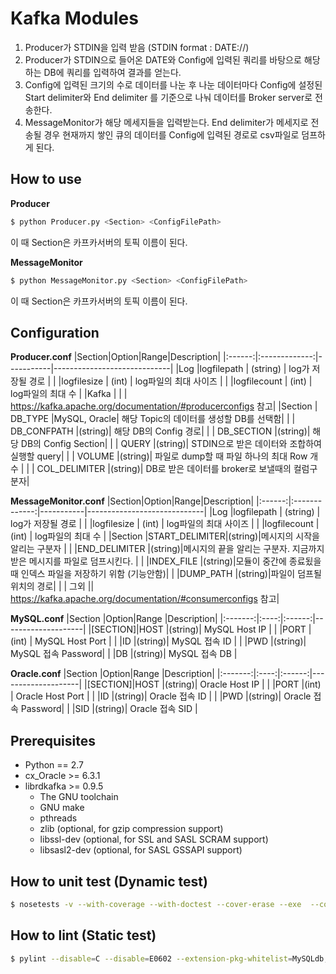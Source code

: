 # Kafka Modules
1. Producer가 STDIN을 입력 받음 (STDIN format : DATE://<YYYYmmddHHMMSS>)
2. Producer가 STDIN으로 들어온 DATE와 Config에 입력된 쿼리를 바탕으로 해당하는 DB에 쿼리를 입력하여 결과를 얻는다.
3. Config에 입력된 크기의 수로 데이터를 나눈 후 나눈 데이터마다 Config에 설정된 Start delimiter와 End delimiter 를 기준으로 나눠 데이터를 Broker server로 전송한다.
4. MessageMonitor가 해당 메세지들을 입력받는다. End delimiter가 메세지로 전송될 경우 현재까지 쌓인 큐의 데이터를 Config에 입력된 경로로 csv파일로 덤프하게 된다.

## How to use
**Producer**
```Bash
$ python Producer.py <Section> <ConfigFilePath>
```
이 때 Section은 카프카서버의 토픽 이름이 된다.

**MessageMonitor**
```Bash
$ python MessageMonitor.py <Section> <ConfigFilePath>
```
이 때 Section은 카프카서버의 토픽 이름이 된다.

## Configuration

**Producer.conf**
|Section|Option|Range|Description|
|:------:|:-------------:|-----------|-----------------------------|
|Log     |logfilepath    | (string) |  log가 저장될 경로           |
|        |logfilesize    | (int)      |   log파일의 최대 사이즈   |
|        |logfilecount   | (int)      |   log파일의 최대 수          |
|Kafka   |  |  | https://kafka.apache.org/documentation/#producerconfigs 참고|
|Section | DB_TYPE       |MySQL, Oracle| 해당 Topic의 데이터를 생성할 DB를 선택함|
|        | DB_CONFPATH   |(string)| 해당 DB의 Config 경로|
|        | DB_SECTION    |(string)| 해당 DB의 Config Section|
|        | QUERY         |(string)| STDIN으로 받은 데이터와 조합하여 실행할 query|
|        | VOLUME        |(string)| 파일로 dump할 때 파일 하나의 최대 Row 개수 |
|        | COL_DELIMITER |(string)| DB로 받은 데이터를 broker로 보낼때의 컬럼구분자|

**MessageMonitor.conf**
|Section|Option|Range|Description|
|:------:|:-------------:|-----------|-----------------------------|
|Log     |logfilepath    | (string) |  log가 저장될 경로           |
|        |logfilesize    | (int)      |   log파일의 최대 사이즈   |
|        |logfilecount   | (int)      |   log파일의 최대 수          |
|Section |START_DELIMITER|(string)|메시지의 시작을 알리는 구분자  |
|        |END_DELIMITER  |(string)|메시지의 끝을 알리는 구분자. 지금까지 받은 메시지를 파일로 덤프시킨다. |
|        |INDEX_FILE     |(string)|모듈이 중간에 종료됬을때 인덱스 파일을 저장하기 위함 (기능안함)|
|        |DUMP_PATH      |(string)|파일이 덤프될 위치의 경로|
|        | 그외   || https://kafka.apache.org/documentation/#consumerconfigs 참고|

**MySQL.conf**
|Section  |Option|Range   |Description|
|:-------:|:----:|:------:|--------------------|
|[SECTION]|HOST  |(string)| MySQL Host IP      |
|         |PORT  |(int)   | MySQL Host Port    |
|         |ID    |(string)| MySQL 접속 ID      |
|         |PWD   |(string)| MySQL 접속 Password|
|         |DB    |(string)| MySQL 접속 DB      |

**Oracle.conf**
|Section  |Option|Range   |Description|
|:-------:|:----:|:------:|--------------------|
|[SECTION]|HOST  |(string)| Oracle Host IP      |
|         |PORT  |(int)   | Oracle Host Port    |
|         |ID    |(string)| Oracle 접속 ID      |
|         |PWD   |(string)| Oracle 접속 Password|
|         |SID    |(string)| Oracle 접속 SID    |

## Prerequisites
- Python == 2.7
- cx_Oracle >= 6.3.1
- librdkafka >= 0.9.5
	- The GNU toolchain
	- GNU make
	- pthreads
	- zlib (optional, for gzip compression support)
	- libssl-dev (optional, for SSL and SASL SCRAM support)
	- libsasl2-dev (optional, for SASL GSSAPI support)

## How to unit test (Dynamic test)
```Bash
$ nosetests -v --with-coverage --with-doctest --cover-erase --exe  --cover-package=. tests/*.py
```

## How to lint (Static test)
```Bash
$ pylint --disable=C --disable=E0602 --extension-pkg-whitelist=MySQLdb,cx_Oracle --generated-members=message,code,ProgrammingError,OperationalError --msg-template='{path}:{line}:[{msg_id}({symbol}),{obj}]{msg}' *.py
```
